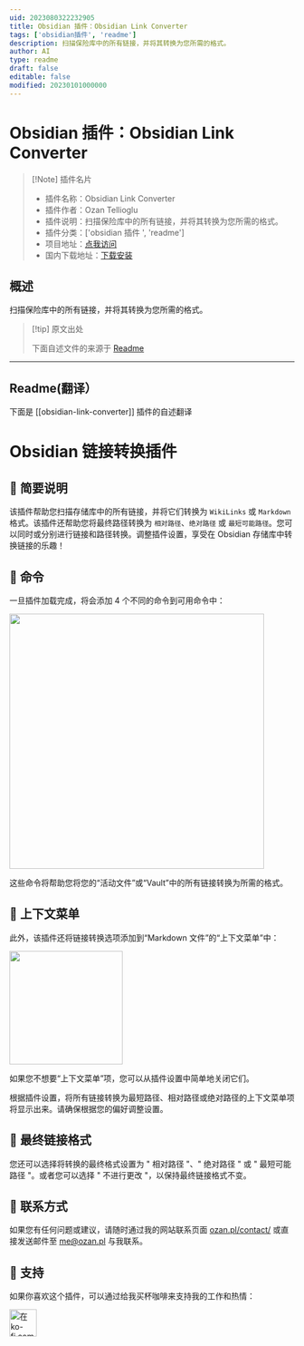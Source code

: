```yaml
---
uid: 2023080322232905
title: Obsidian 插件：Obsidian Link Converter
tags: ['obsidian插件', 'readme']
description: 扫描保险库中的所有链接，并将其转换为您所需的格式。
author: AI
type: readme
draft: false
editable: false
modified: 20230101000000
---
```


# Obsidian 插件：Obsidian Link Converter

> [!Note] 插件名片
> - 插件名称：Obsidian Link Converter
> - 插件作者：Ozan Tellioglu
> - 插件说明：扫描保险库中的所有链接，并将其转换为您所需的格式。
> - 插件分类：['obsidian 插件 ', 'readme']
> - 项目地址：[点我访问](https://github.com/ozntel/obsidian-link-converter)
> - 国内下载地址：[下载安装](https://pkmer.cn/products/plugin/pluginMarket/?obsidian-link-converter)

## 概述

扫描保险库中的所有链接，并将其转换为您所需的格式。

> [!tip] 原文出处
>
>下面自述文件的来源于 [Readme](https://ghproxy.net/https://raw.githubusercontent.com/ozntel/obsidian-link-converter/main/README.md)

---

## Readme(翻译）

下面是 [[obsidian-link-converter]] 插件的自述翻译

# Obsidian 链接转换插件

## 📕 简要说明

该插件帮助您扫描存储库中的所有链接，并将它们转换为 `WikiLinks` 或 `Markdown` 格式。该插件还帮助您将最终路径转换为 `相对路径`、`绝对路径` 或 `最短可能路径`。您可以同时或分别进行链接和路径转换。调整插件设置，享受在 Obsidian 存储库中转换链接的乐趣！

## 📕 命令

一旦插件加载完成，将会添加 4 个不同的命令到可用命令中：

<img src="https://raw.githubusercontent.com/ozntel/obsidian-link-converter/main/images/available-commands.png" width="450"></img>

这些命令将帮助您将您的“活动文件”或“Vault”中的所有链接转换为所需的格式。

## 📕 上下文菜单

此外，该插件还将链接转换选项添加到“Markdown 文件”的“上下文菜单”中：

<img src="https://raw.githubusercontent.com/ozntel/obsidian-link-converter/main/images/context-menu.png" width="200"></img>

如果您不想要“上下文菜单”项，您可以从插件设置中简单地关闭它们。

根据插件设置，将所有链接转换为最短路径、相对路径或绝对路径的上下文菜单项将显示出来。请确保根据您的偏好调整设置。

## 📕 最终链接格式

您还可以选择将转换的最终格式设置为 " 相对路径 "、" 绝对路径 " 或 " 最短可能路径 "。或者您可以选择 " 不进行更改 "，以保持最终链接格式不变。

## 📕 联系方式

如果您有任何问题或建议，请随时通过我的网站联系页面 [ozan.pl/contact/](https://www.ozan.pl/contact/) 或直接发送邮件至 <me@ozan.pl> 与我联系。

## 📕 支持

如果你喜欢这个插件，可以通过给我买杯咖啡来支持我的工作和热情：

<a href='https://ko-fi.com/L3L356V6Q' target='_blank'>
    <img height='48' style='border:0px;height:48px;' src='https://cdn.ko-fi.com/cdn/kofi1.png?v=2' border='0' alt='在ko-fi.com上给我买杯咖啡' />
</a>



